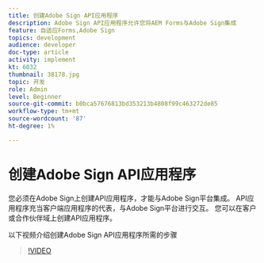 ```yaml
---
title: 创建Adobe Sign API应用程序
description: Adobe Sign API应用程序允许您将AEM Forms与Adobe Sign集成
feature: 自适应Forms,Adobe Sign
topics: development
audience: developer
doc-type: article
activity: implement
kt: 6032
thumbnail: 38178.jpg
topic: 开发
role: Admin
level: Beginner
source-git-commit: b0bca57676813bd353213b4808f99c463272de85
workflow-type: tm+mt
source-wordcount: '87'
ht-degree: 1%

---
```


# 创建Adobe Sign API应用程序

您必须在Adobe Sign上创建API应用程序，才能与Adobe Sign平台集成。 API应用程序充当客户端应用程序的代表，与Adobe Sign平台进行交互。 您可以在客户或合作伙伴域上创建API应用程序。

以下视频介绍创建Adobe Sign API应用程序所需的步骤

>[!VIDEO](https://video.tv.adobe.com/v/38178/?quality=9&learn=on)
